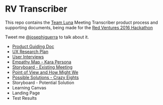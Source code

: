 # RV Transcriber

This repo contains the [Team Luna](http://teamluna.co/) Meeting Transcriber product process and supporting documents, being made for the [Red Ventures 2016 Hackathon](https://www.redventures.com/hackathon/)

Tweet me [@josephjguerra](https://twitter.com/josephjguerra) to talk about it.

- [Product Guiding Doc](https://github.com/josephjguerra/rv-transcriber/blob/master/RVHackathonMeetingTranscriberGuidingDoc.pdf)
- [UX Research Plan](https://github.com/josephjguerra/rv-transcriber/blob/master/UXResearchPlan-MeetingTranscriber.pdf)
- [User Interviews](https://github.com/josephjguerra/rv-transcriber/blob/master/MeetingTranscriber-UserInterviews.pdf)
- [Empathy Map - Kara Persona](https://github.com/josephjguerra/rv-transcriber/blob/master/EmpathyMap-KaraMeetingRecorderValidation.png)
- [Storyboard - Existing Meeting](https://github.com/josephjguerra/rv-transcriber/blob/master/StoryboardKaraExistingMeeting.pdf)
- [Point of View and How Might We](https://github.com/josephjguerra/rv-transcriber/blob/master/POV_HMW.pdf)
- [Possible Solutions - Crazy Eights](https://github.com/josephjguerra/rv-transcriber/blob/master/PossibileSolutionsListCrazyEights.pdf)
- Storyboard - Potential Solution
- Learning Canvas
- Landing Page
- Test Results